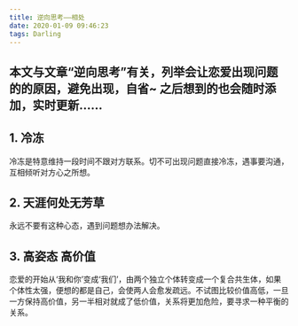 ```yaml
---
title: 逆向思考——相处
date: 2020-01-09 09:46:23
tags: Darling
---
```

## 本文与文章“逆向思考”有关，列举会让恋爱出现问题的的原因，避免出现，自省~ 之后想到的也会随时添加，实时更新……

<!-- more -->

## 1. 冷冻
冷冻是特意维持一段时间不跟对方联系。切不可出现问题直接冷冻，遇事要沟通，互相倾听对方心之所想。

## 2. 天涯何处无芳草
永远不要有这种心态，遇到问题想办法解决。

## 3. 高姿态 高价值
恋爱的开始从‘我和你’变成‘我们’，由两个独立个体转变成一个复合共生体，如果个体性太强，便想的都是自己，会使两人会愈发疏远。不试图比较价值高低，一旦一方保持高价值，另一半相对就成了低价值，关系将更加危险，要寻求一种平衡的关系。